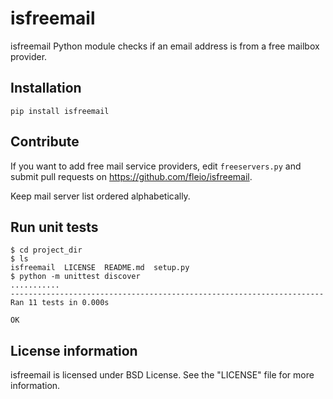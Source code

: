 # isfreemail

isfreemail Python module checks if an email address is from a free mailbox provider.


## Installation

    pip install isfreemail


## Contribute

If you want to add free mail service providers, edit `freeservers.py` and submit pull requests on
https://github.com/fleio/isfreemail.

Keep mail server list ordered alphabetically. 


## Run unit tests


```
$ cd project_dir
$ ls
isfreemail  LICENSE  README.md  setup.py
$ python -m unittest discover
...........
----------------------------------------------------------------------
Ran 11 tests in 0.000s

OK
```


## License information

isfreemail is licensed under BSD License. See the "LICENSE" file for more information.

